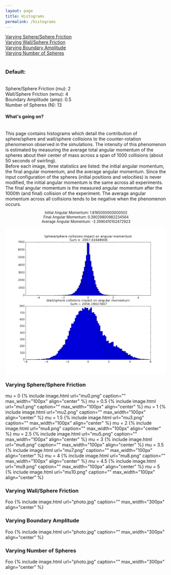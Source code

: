 ```yaml
---
layout: page
title: Histograms
permalink: /histograms
---
```



<a href="histograms#mu">Varying Sphere/Sphere Friction </a>
<br>
<a href="histograms#wmu">Varying Wall/Sphere Friction </a>
<br>
<a href="histograms#amp">Varying Boundary Amplitude</a>
<br>
<a href="histograms#N">Varying Number of Spheres </a>
<br><br>

<h3>Default:</h3><br> Sphere/Sphere Friction (mu): 2<br> Wall/Sphere Friction (wmu): 4<br> Boundary Amplitude (amp): 0.5<br> Number of Spheres (N): 13<br>
<h4>What's going on?</h4>
<br>This page contains histograms which detail the contribution of sphere/sphere and wall/sphere collisions to the counter-rotation phenomenon observed in the simulations. The intensity of this phenomenon is estimated by measuring the average total angular momentum of the spheres about their center of mass across a span of 1000 collisions (about 50 seconds of swirling).  <br>
Before each image, three statistics are listed: the initial angular momentum, the final angular momentum, and the average angular momentum. Since the input configuration of the spheres (initial positions and velocities) is never modified, the initial angular momentum is the same across all experiments. The final angular momentum is the measured angular momentum after the 1000th (and final) collision of the experiment. The average angular momentum across all collisions tends to be negative when the phenomenon occurs. <br>
<p style="text-align:center;font-size:80%;" >
Initial Angular Momentum: 1.8165000000000002<br>
Final Angular Momentum: 0.39029800982234564<br>
Average Angular Momentum: -2.3990410102472923<br></p>
<a href="defaulthist.png" > <img style="margin:0px auto;display:block;width:600px;" src="defaulthist.png" ></a>


<div id="mu">
<h3>Varying Sphere/Sphere Friction</h3>
</div>
mu = 0
{% include image.html url="mu0.png" caption="" max_width="100px" align="center" %}
mu = 0.5
{% include image.html url="mu1.png" caption="" max_width="100px" align="center" %}
mu = 1
{% include image.html url="mu2.png" caption="" max_width="100px" align="center" %}
mu = 1.5
{% include image.html url="mu3.png" caption="" max_width="100px" align="center" %}
mu = 2 
{% include image.html url="mu4.png" caption="" max_width="100px" align="center" %}
mu = 2.5
{% include image.html url="mu5.png" caption="" max_width="100px" align="center" %}
mu = 3
{% include image.html url="mu6.png" caption="" max_width="100px" align="center" %}
mu = 3.5
{% include image.html url="mu7.png" caption="" max_width="100px" align="center" %}
mu = 4
{% include image.html url="mu8.png" caption="" max_width="100px" align="center" %}
mu = 4.5
{% include image.html url="mu9.png" caption="" max_width="100px" align="center" %}
mu = 5
{% include image.html url="mu10.png" caption="" max_width="100px" align="center" %}



<div id="wmu">
<h3>Varying Wall/Sphere Friction</h3>
</div>
Foo
{% include image.html url="photo.jpg" caption="" max_width="300px" align="center" %}



<div id="amp">
<h3>Varying Boundary Amplitude</h3>
</div>
Foo
{% include image.html url="photo.jpg" caption="" max_width="300px" align="center" %}





<div id="N">
<h3>Varying Number of Spheres</h3>
</div>
Foo
{% include image.html url="photo.jpg" caption="" max_width="300px" align="center" %}



